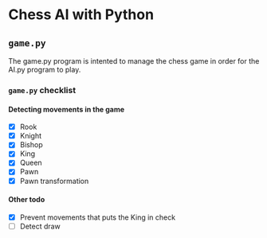 # Chess AI with Python
## `game.py`
The game.py program is intented to manage the chess game in order for the AI.py program to play. 
### `game.py` checklist

#### Detecting movements in the game
- [X] Rook
- [X] Knight
- [X] Bishop
- [X] King
- [X] Queen
- [X] Pawn
- [X] Pawn transformation
#### Other todo
- [X] Prevent movements that puts the King in check
- [ ] Detect draw